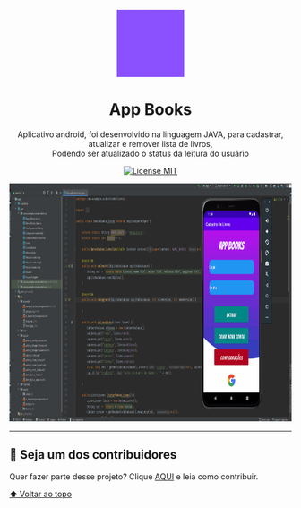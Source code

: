 <h1 align="center">
<span id='voltar-topo'></span>
<br>
  <img src="logo-projeto.gif" alt="Logo do projeto" width="120">
<br>
<br>
App Books
</h1>

<p align="center">Aplicativo android, foi desenvolvido na linguagem JAVA, para cadastrar, 
  atualizar e remover lista de livros,<br>Podendo ser atualizado o status da leitura do usuário
</p>

<p align="center">
  <a href="https://opensource.org/licenses/MIT">
    <img src="https://img.shields.io/badge/License-MIT-blue.svg" alt="License MIT">
  </a>
</p>

[//]: # (Adicionar os gifs/imagens aqui:)
<div align="center">
  <img src="apresentação-projeto.gif" alt="imagem-projeto" height="425">
</div>

<hr />

## 🔨 Seja um dos contribuidores<br>

Quer fazer parte desse projeto? Clique [AQUI](CONTRIBUTING.md) e leia como contribuir.

<a href='#topo'>⬆ Voltar ao topo</a><br>
